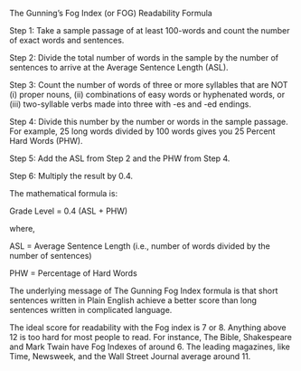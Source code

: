 The Gunning’s Fog Index (or FOG) Readability Formula

Step 1: Take a sample passage of at least 100-words and count the number of exact words and sentences.

Step 2: Divide the total number of words in the sample by the number of sentences to arrive at the Average Sentence Length (ASL).

Step 3: Count the number of words of three or more syllables that are NOT (i) proper nouns, (ii) combinations of easy words or hyphenated words, or (iii) two-syllable verbs made into three with -es and -ed endings.

Step 4: Divide this number by the number or words in the sample passage. For example, 25 long words divided by 100 words gives you 25 Percent Hard Words (PHW).

Step 5: Add the ASL from Step 2 and the PHW from Step 4.

Step 6: Multiply the result by 0.4.

The mathematical formula is:

Grade Level = 0.4 (ASL + PHW)

where,

ASL = Average Sentence Length (i.e., number of words divided by the number of sentences)

PHW = Percentage of Hard Words

The underlying message of The Gunning Fog Index formula is that short sentences written in Plain English achieve a better score than long sentences written in complicated language.

The ideal score for readability with the Fog index is 7 or 8. Anything above 12 is too hard for most people to read. For instance, The Bible, Shakespeare and Mark Twain have Fog Indexes of around 6. The leading magazines, like Time, Newsweek, and the Wall Street Journal average around 11.